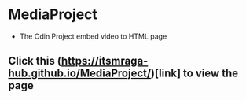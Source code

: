 # MediaProject


- The Odin Project embed video to HTML page


## Click this (https://itsmraga-hub.github.io/MediaProject/)[link] to view the page
